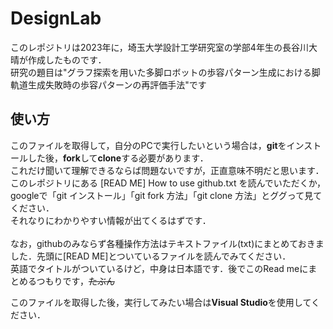 # DesignLab


このレポジトリは2023年に，埼玉大学設計工学研究室の学部4年生の長谷川大晴が作成したものです．  
研究の題目は"グラフ探索を用いた多脚ロボットの歩容パターン生成における脚軌道生成失敗時の歩容パターンの再評価手法"です


## 使い方
このファイルを取得して，自分のPCで実行したいという場合は，**git**をインストールした後，**fork**して**clone**する必要があります．<br>
これだけ聞いて理解できるならば問題ないですが，正直意味不明だと思います．<br>
このレポジトリにある [READ ME] How to use github.txt を読んでいただくか，googleで「git インストール」「git fork 方法」「git clone 方法」とググって見てください．<br>
それなりにわかりやすい情報が出てくるはずです．<br>
<br>
なお，githubのみならず各種操作方法はテキストファイル(txt)にまとめておきました．先頭に[READ ME]とついているファイルを読んでみてください．<br>
英語でタイトルがついているけど，中身は日本語です．後でこのRead meにまとめるつもりです，~~たぶん~~


このファイルを取得した後，実行してみたい場合は**Visual Studio**を使用してください．

##